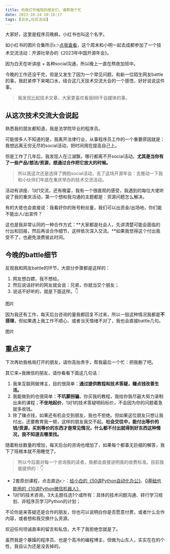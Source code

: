 ```yaml
---
title: 劝我打开格局的朋友们，请帮我个忙
date: 2023-10-24 10:16:17
tags: [日志,社区活动]
---
```


大家好，这里是程序员晚枫，小红书也叫这个名字。

如小红书的图片合集所示👉[点我查看](http://xhslink.com/BBOSYv)，这个周末和小明一起去成都参加了一个技术交流活动：开源社举办的《2023年中国开源年会》。

因为白天在听讲座 + 各种social沟通，所以晚上一直在熬夜加班中。

今晚的工作还没干完，但是又发生了因为一个常见问题，和新一位陌生网友battle的事，我赶紧停下来喝口水，结合这几天技术交流大会的一个感悟，好好说说这件事。

> 我发现比起技术文章，大家更喜欢看我BB干自媒体的事。

## 从这次技术交流大会说起

熟悉我的朋友都知道，我是法学院毕业的程序员。

可能很多人不知道的是，我离开法律行业，从事程序员工作的一个重要原因就是：我想远离无穷无尽的social活动，把时间用在提高自己上。

但是工作了几年后，我发现人在江湖飘，哪行都离不开social活动。**尤其是当你有了一些产品/想法/资源，想通过合作把它放大的时候。**

> 所以我这次还是选择了拥抱social活动，去了这场开源年会：去推动一下我和小伙伴们年底在重庆举办的技术交流活动。

活动有讲座、1对1交流，还有晚宴，我有一个很直观的感受，我遇到的每位大佬听说了我的重庆活动，第一个想和我沟通的主题都是：资源问题怎么解决。

有的大佬也会直接说：我看好你的账号粉丝量，我们可以出资金/出场地，你们能不能出人/出宣传？

这也是我非常认同的一种合作方式：**大家都是社会人，先讲清楚可能会面临的付出和回报，然后再谈合作细节，这样依次深入交流。**如果我觉得这个付出我受不了，也避免浪费彼此时间。


## 今晚的battle细节

反观我和网友battle的环节，大部分步骤都是这样的：
1. 网友想白嫖，我不想给。
2. 然后说话好听的网友就会说：兄弟，你就当交个朋友；
3. 说话不好听的，就是下面这样。👇

图片

因为我还有工作，每天后台咨询的量我都回复不过来，所以一般这种情况我都是**不搭理**，但如果遇上我工作不顺心、或者当天情绪不对了，我也会直接battle几句。

图片

## 重点来了

下次再劝我格局打开的朋友，请你高抬贵手，帮我最后一个忙：把我删了吧。

其它来+我微信的朋友，请你看看下面这几句话：

1. 我来互联网做博主，目的很简单：**通过提供教程和技术答疑，赚点钱改善生活。**
2. 我能做到的也很简单：**不坑蒙拐骗**，你买我的教程，我给你我尽最大努力录制出来的课程；**不坐地起价**，1对1的技术答疑明码标价，不会因为你的问题着急就多收钱。
3. 除了赚点钱，如果还有机会交到朋友，我也不拒绝。但如果这位朋友只想让我付出，还要教育我一顿，这样的朋友我交不起。**社会交往中，能付出等价的钱/资源，买到等价的东西才是常见情况，什么都不付出就得到好东西这种情况，我不知道去哪里找。**

随着粉丝数量的增加，每天后台的咨询也增加了，如果每个都事无巨细的解答，我下了班根本就不用睡觉了。

> 所以今后面对每一个咨询我的读者，我都会直接说明我的收费标准。目前我能提供的：👇

- 2套原创课程，点击直达👉：[给小白的《50讲Python自动化办公》](https://mp.weixin.qq.com/s/tKlzVee4kmJk4dGfKvVnFQ)、[0基础也能用的《10讲Python微信机器人》](https://mp.weixin.qq.com/s/2fZiSQPVtDJCz0fHtqrsVA)
- 1对1的技术咨询，3大主题任选1个或所有：具体的技术问题沟通、转行学习规划、非程序员学习Python的计划；

不论你是来答疑还是合作的朋友，你也可以说明白你是否愿意付费，或者什么合作内容，或者想和我交换什么资源。

欢迎任何坦诚直率的留言和私信，大不了我拒绝您就是了。

虽然我是个暴躁的程序员、也是个高冷的编程博主，但做为山东人，实实在在的个性，我自认为还是没丢掉的。


